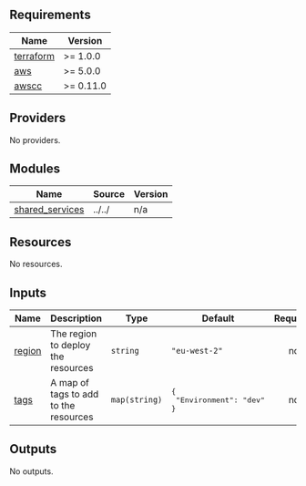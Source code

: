 <!-- BEGIN_TF_DOCS -->
## Requirements

| Name | Version |
|------|---------|
| <a name="requirement_terraform"></a> [terraform](#requirement\_terraform) | >= 1.0.0 |
| <a name="requirement_aws"></a> [aws](#requirement\_aws) | >= 5.0.0 |
| <a name="requirement_awscc"></a> [awscc](#requirement\_awscc) | >= 0.11.0 |

## Providers

No providers.

## Modules

| Name | Source | Version |
|------|--------|---------|
| <a name="module_shared_services"></a> [shared\_services](#module\_shared\_services) | ../../ | n/a |

## Resources

No resources.

## Inputs

| Name | Description | Type | Default | Required |
|------|-------------|------|---------|:--------:|
| <a name="input_region"></a> [region](#input\_region) | The region to deploy the resources | `string` | `"eu-west-2"` | no |
| <a name="input_tags"></a> [tags](#input\_tags) | A map of tags to add to the resources | `map(string)` | <pre>{<br>  "Environment": "dev"<br>}</pre> | no |

## Outputs

No outputs.
<!-- END_TF_DOCS -->